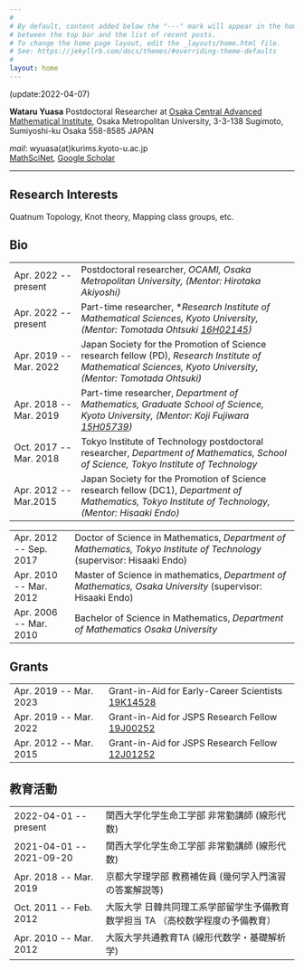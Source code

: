 ```yaml
---
#
# By default, content added below the "---" mark will appear in the home page
# between the top bar and the list of recent posts.
# To change the home page layout, edit the _layouts/home.html file.
# See: https://jekyllrb.com/docs/themes/#overriding-theme-defaults
#
layout: home
---
```

(update:2022-04-07)

**Wataru Yuasa**
Postdoctoral Researcher at
[Osaka Central Advanced Mathematical Institute](http://www.sci.osaka-cu.ac.jp/OCAMI/index_e.html), Osaka Metropolitan University, 3-3-138 Sugimoto, Sumiyoshi-ku Osaka 558-8585 JAPAN

*mail*: wyuasa(at)kurims.kyoto-u.ac.jp  
[MathSciNet](https://mathscinet.ams.org/mathscinet/search/author.html?mrauthid=1215568),
[Google Scholar](https://mathscinet.ams.org/mathscinet/search/author.html?mrauthid=1215568)

---

## Research Interests
Quatnum Topology, Knot theory, Mapping class groups, etc.

## Bio

|||
|:--|:--|
|Apr. 2022 -- present| Postdoctoral researcher, *OCAMI, Osaka Metropolitan University, (Mentor: Hirotaka Akiyoshi)*|
|Apr. 2022 -- present| Part-time researcher, **Research Institute of  Mathematical Sciences, Kyoto University, (Mentor: Tomotada Ohtsuki [16H02145](https://kaken.nii.ac.jp/en/grant/KAKENHI-PROJECT-16H02145/))*|
|Apr. 2019 -- Mar. 2022|Japan Society for the Promotion of Science research fellow (PD), *Research Institute of  Mathematical Sciences, Kyoto University, (Mentor: Tomotada Ohtsuki)*|
|Apr. 2018 -- Mar. 2019|Part-time researcher, *Department of Mathematics, Graduate School of Science, Kyoto University, (Mentor: Koji Fujiwara [15H05739](https://kaken.nii.ac.jp/en/grant/KAKENHI-PROJECT-15H05739/))*|
|Oct. 2017 -- Mar. 2018|Tokyo Institute of Technology postdoctoral researcher, *Department of Mathematics, School of Science, Tokyo Institute of Technology*|
|Apr. 2012 -- Mar.2015|Japan Society for the Promotion of Science research fellow (DC1), *Department of Mathematics, Tokyo Institute of Technology, (Mentor: Hisaaki Endo)*|  


|||
|:--|:--|
|Apr. 2012 -- Sep. 2017|Doctor of Science in Mathematics, *Department of Mathematics, Tokyo Institute of Technology* (supervisor: Hisaaki Endo)|
|Apr. 2010 -- Mar. 2012|Master of Science in mathematics, *Department of Mathematics, Osaka University* (supervisor: Hisaaki Endo)|
|Apr. 2006 -- Mar. 2010|Bachelor of Science in Mathematics, *Department of Mathematics Osaka University*|

## Grants

|||
|:--|:--|
|Apr. 2019 -- Mar. 2023|Grant-in-Aid for Early-Career Scientists [19K14528](https://kaken.nii.ac.jp/en/grant/KAKENHI-PROJECT-19K14528/)|
|Apr. 2019 -- Mar. 2022|Grant-in-Aid for JSPS Research Fellow [19J00252](https://kaken.nii.ac.jp/grant/KAKENHI-PROJECT-19J00252/)|
|Apr. 2012 -- Mar. 2015|Grant-in-Aid for JSPS Research Fellow [12J01252](https://kaken.nii.ac.jp/en/grant/KAKENHI-PROJECT-12J01252/)|

## 教育活動

|||
|:--|:--|
|2022-04-01 -- present|関西大学化学生命工学部 非常勤講師 (線形代数)|
|2021-04-01 -- 2021-09-20|関西大学化学生命工学部 非常勤講師 (線形代数)|
|Apr. 2018 -- Mar. 2019|京都大学理学部 教務補佐員 (幾何学入門演習の答案解説等)|
|Oct. 2011 -- Feb. 2012|大阪大学 日韓共同理工系学部留学生予備教育数学担当 TA （高校数学程度の予備教育）|
|Apr. 2010 -- Mar. 2012|大阪大学共通教育TA (線形代数学・基礎解析学)|
